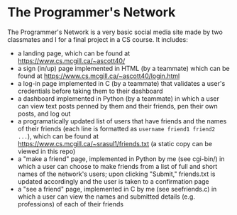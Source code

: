 # The Programmer's Network
The Programmer's Network is a very basic social media site made by two classmates and I for a final project in a CS course. It includes:
+ a landing page, which can be found at https://www.cs.mcgill.ca/~ascott40/
+ a sign (in/up) page implemented in HTML (by a teammate) which can be found at https://www.cs.mcgill.ca/~ascott40/login.html
+ a log-in page implemented in C (by a teammate) that validates a user's credentials before taking them to their dashboard
+ a dashboard implemented in Python (by a teammate) in which a user can view text posts penned by them and their friends, pen their own posts, and log out
+ a programatically updated list of users that have friends and the names of their friends (each line is formatted as `username friend1 friend2 ...`), which can be found at https://www.cs.mcgill.ca/~srasul1/friends.txt (a static copy can be viewed in this repo)
+ a "make a friend" page, implemented in Python by me (see cgi-bin/) in which a user can choose to make friends from a list of full and short names of the network's users; upon clicking "Submit," friends.txt is updated accordingly and the user is taken to a confirmation page
+ a "see a friend" page, implemented in C by me (see seefriends.c) in which a user can view the names and submitted details (e.g. professions) of each of their friends
